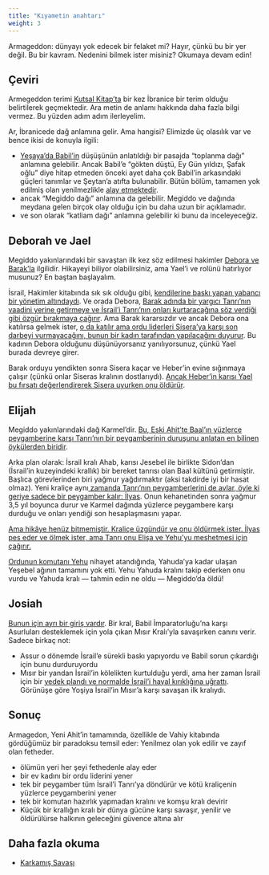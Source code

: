```yaml
---
title: "Kıyametin anahtarı"
weight: 3
---
```



Armageddon: dünyayı yok edecek bir felaket mi? Hayır, çünkü bu bir yer değil. Bu bir kavram. Nedenini bilmek ister misiniz? Okumaya devam edin!


## Çeviri

<a name="2ff3"></a>
Armegeddon terimi [Kutsal Kitap’ta](https://www.bibleserver.com/TR/Vahiy16%3A16) bir kez İbranice bir terim olduğu belirtilerek geçmektedir. Ara metin de anlamı hakkında daha fazla bilgi vermez. Bu yüzden adım adım ilerleyelim.

Ar, İbranicede dağ anlamına gelir. Ama hangisi? Elimizde üç olasılık var ve bence ikisi de konuyla ilgili:

- [Yeşaya’da Babil’in](https://www.bibleserver.com/TR/Ye%C5%9Faya14%3A13) düşüşünün anlatıldığı bir pasajda “toplanma dağı” anlamına gelebilir. Ancak Babil’e “gökten düştü, Ey Gün yıldızı, Şafak oğlu” diye hitap etmeden önceki ayet daha çok Babil’in arkasındaki güçleri tanımlar ve Şeytan’a atıfta bulunabilir. Bütün bölüm, tamamen yok edilmiş olan yenilmezlikle [alay etmektedir](https://www.bibleserver.com/TR/Ye%C5%9Faya14%3A3-4).
- ancak “Megiddo dağı” anlamına da gelebilir. Megiddo ve dağında meydana gelen birçok olay olduğu için bu daha uzun bir açıklamadır.
- ve son olarak “katliam dağı” anlamına gelebilir ki bunu da inceleyeceğiz.



## Deborah ve Jael

<a name="8338"></a>
Megiddo yakınlarındaki bir savaştan ilk kez söz edilmesi hakimler [Debora ve Barak’la](https://www.bibleserver.com/TR/Hakimler4) ilgilidir. Hikayeyi biliyor olabilirsiniz, ama Yael’i ve rolünü hatırlıyor musunuz? En baştan başlayalım.

İsrail, Hakimler kitabında sık sık olduğu gibi, [kendilerine baskı yapan yabancı bir yönetim altındaydı](https://www.bibleserver.com/TR/Hakimler4%3A1-3). Ve orada Debora, [Barak adında bir yargıcı Tanrı’nın vaadini yerine getirmeye ve İsrail’i Tanrı’nın onları kurtaracağına söz verdiği gibi özgür bırakmaya çağırır](https://www.bibleserver.com/TR/Hakimler4%3A3-7). Ama Barak kararsızdır ve ancak Debora ona katılırsa gelmek ister, [o da katılır ama ordu liderleri Sisera’ya karşı son darbeyi vurmayacağını, bunun bir kadın tarafından yapılacağını duyurur](https://www.bibleserver.com/TR/Hakimler4%3A8-9). Bu kadının Debora olduğunu düşünüyorsanız yanılıyorsunuz, çünkü Yael burada devreye girer.

Barak orduyu yendikten sonra Sisera kaçar ve Heber’in evine sığınmaya çalışır (çünkü onlar Siseras kralının dostlarıydı). [Ancak Heber’in karısı Yael bu fırsatı değerlendirerek Sisera uyurken onu öldürür](https://www.bibleserver.com/TR/Hakimler4%3A15-21).


## Elijah

<a name="5c76"></a>
Megiddo yakınlarındaki dağ Karmel’dir. [Bu, Eski Ahit’te Baal’ın yüzlerce peygamberine karşı Tanrı’nın bir peygamberinin duruşunu anlatan en bilinen öykülerden biridir](https://www.bibleserver.com/TR/1.Krallar18).

Arka plan olarak: İsrail kralı Ahab, karısı Jesebel ile birlikte Sidon’dan (İsrail’in kuzeyindeki krallık) bir bereket tanrısı olan Baal kültünü getirmiştir. Başlıca görevlerinden biri yağmur yağdırmaktır (aksi takdirde iyi bir hasat olmaz). Yeni kraliçe aynı[ zamanda Tanrı’nın peygamberlerini de avlar, öyle ki geriye sadece bir peygamber kalır: İlyas](https://www.bibleserver.com/TR/1.Krallar19%3A10). Onun kehanetinden sonra yağmur 3,5 yıl boyunca durur ve Karmel dağında yüzlerce peygambere karşı durduğu ve onları yendiği son hesaplaşmasını yapar.

[Ama hikâye henüz bitmemiştir. Kraliçe üzgündür ve onu öldürmek ister. İlyas pes eder ve ölmek ister, ama Tanrı onu Elişa ve Yehu’yu meshetmesi için çağırır.](https://www.bibleserver.com/TR/1.Krallar19)

[Ordunun komutanı Yehu](https://www.bibleserver.com/TR/2.Krallar9) nihayet atandığında, Yahuda’ya kadar ulaşan Yeşebel ağının tamamını yok etti. Yehu Yahuda kralını takip ederken onu vurdu ve Yahuda kralı — tahmin edin ne oldu — Megiddo’da öldü!


## Josiah

<a name="9ad1"></a>
[Bunun için ayrı bir giriş vardır](../../../content/bowls/expl/armageddon-and-the-battle-of-karkemish). Bir kral, Babil İmparatorluğu’na karşı Asurluları desteklemek için yola çıkan Mısır Kralı’yla savaşırken canını verir. Sadece birkaç not:

- Assur o dönemde İsrail’e sürekli baskı yapıyordu ve Babil sorun çıkardığı için bunu durduruyordu
- Mısır bir yandan İsrail’in kölelikten kurtulduğu yerdi, ama her zaman İsrail için bir [yedek plandı ve normalde İsrail’i hayal kırıklığına uğrattı](https://www.bibleserver.com/TR/2.Krallar18%3A21). Görünüşe göre Yoşiya İsrail’in Mısır’a karşı savaşan ilk kralıydı.



## Sonuç

<a name="733b"></a>
Armagedon, Yeni Ahit’in tamamında, özellikle de Vahiy kitabında gördüğümüz bir paradoksu temsil eder: Yenilmez olan yok edilir ve zayıf olan fetheder.

- ölümün yeri her şeyi fethedenle alay eder
- bir ev kadını bir ordu liderini yener
- tek bir peygamber tüm İsrail’i Tanrı’ya döndürür ve kötü kraliçenin yüzlerce peygamberini yener
- tek bir komutan hazırlık yapmadan kralını ve komşu kralı devirir
- Küçük bir krallığın kralı bir dünya gücüne karşı savaşır, yenilir ve öldürülürse halkının geleceğini güvence altına alır



## Daha fazla okuma

<a name="1244"></a>
- [Karkamış Savaşı](../../../content/bowls/expl/armageddon-and-the-battle-of-karkemish)







[](https://github.com/revelation-today/revelation-today/blob/main/exampleSite/content/docs/content/bowls/expl/the-key-to-armageddon.tr.md)
